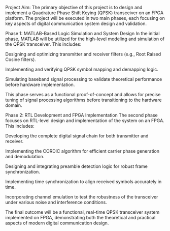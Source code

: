 Project Aim:
The primary objective of this project is to design and implement a Quadrature Phase Shift Keying (QPSK) transceiver on an FPGA platform. The project will be executed in two main phases, each focusing on key aspects of digital communication system design and validation.

Phase 1: MATLAB-Based Logic Simulation and System Design
In the initial phase, MATLAB will be utilized for the high-level modeling and simulation of the QPSK transceiver. This includes:

Designing and optimizing transmitter and receiver filters (e.g., Root Raised Cosine filters).

Implementing and verifying QPSK symbol mapping and demapping logic.

Simulating baseband signal processing to validate theoretical performance before hardware implementation.

This phase serves as a functional proof-of-concept and allows for precise tuning of signal processing algorithms before transitioning to the hardware domain.

Phase 2: RTL Development and FPGA Implementation
The second phase focuses on RTL-level design and implementation of the system on an FPGA. This includes:

Developing the complete digital signal chain for both transmitter and receiver.

Implementing the CORDIC algorithm for efficient carrier phase generation and demodulation.

Designing and integrating preamble detection logic for robust frame synchronization.

Implementing time synchronization to align received symbols accurately in time.

Incorporating channel emulation to test the robustness of the transceiver under various noise and interference conditions.

The final outcome will be a functional, real-time QPSK transceiver system implemented on FPGA, demonstrating both the theoretical and practical aspects of modern digital communication design.
